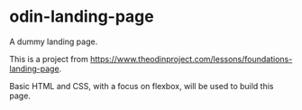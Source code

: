 # odin-landing-page
A dummy landing page.

This is a project from https://www.theodinproject.com/lessons/foundations-landing-page.

Basic HTML and CSS, with a focus on flexbox, will be used to build this page.